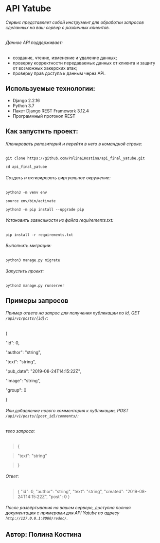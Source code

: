 # API Yatube
###### Сервис представляет собой инструмент для обработки запросов сделанных на ваш сервер с различных клиентов. 
###### Данное API поддерживает:
- создание, чтение, изменение и удаление данных;
- проверку корректности передаваемых данных от клиента и защиту от возможных хакерских атак;
- проверку прав доступа к данным через API.

## Используемые технологии:
- Django 2.2.16
- Python 3.7
- Пакет Django REST Framework 3.12.4
- Программный протокол REST

## Как запустить проект:
###### Клонировать репозиторий и перейти в него в командной строке:

```git clone https://github.com/Polina1Kostina/api_final_yatube.git```

```cd api_final_yatube```

###### Cоздать и активировать виртуальное окружение:
```python3 -m venv env```

```source env/bin/activate```

```python3 -m pip install --upgrade pip```

###### Установить зависимости из файла requirements.txt:
```pip install -r requirements.txt```

###### Выполнить миграции:
```python3 manage.py migrate```

###### Запустить проект:
```python3 manage.py runserver```

## Примеры запросов
###### Пример ответа на запрос для получения публикации по id, GET `/api/v1/posts/{id}/`:
{

  "id": 0,
  
  "author": "string",
  
  "text": "string",
  
  "pub_date": "2019-08-24T14:15:22Z",
  
  "image": "string",
  
  "group": 0
  
}

###### Или добавление нового комментария к публикации, POST `/api/v1/posts/{post_id}/comments/`:
###### тело запроса:
>{

  >"text": "string"

>}
###### Ответ:
>{
  >"id": 0,
  >"author": "string",
  >"text": "string",
  >"created": "2019-08-24T14:15:22Z",
  >"post": 0
>}

###### После развёртывания на вашем сервере, доступна полная документация с примерами для API Yatube по адресу `http://127.0.0.1:8000/redoc/`.

## Автор: Полина Костина
